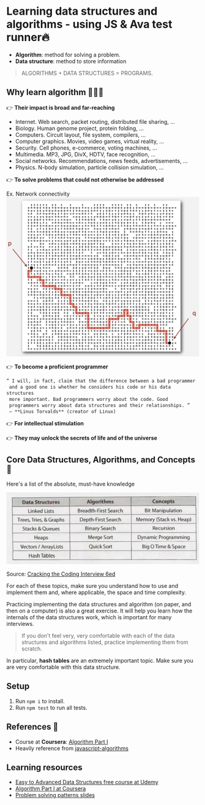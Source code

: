 # Learning data structures and algorithms - using JS & Ava test runner🔥
- **Algorithm**: method for solving a problem.
- **Data structure**: method to store information
> ALGORITHMS + DATA STRUCTURES = PROGRAMS.

## Why learn algorithm 👨🏻‍💻

👉 **Their impact is broad and far-reaching**
- Internet. Web search, packet routing, distributed file sharing, ...
- Biology. Human genome project, protein folding, ...
- Computers. Circuit layout, file system, compilers, ...
- Computer graphics. Movies, video games, virtual reality, ...
- Security. Cell phones, e-commerce, voting machines, ...
- Multimedia. MP3, JPG, DivX, HDTV, face recognition, ...
- Social networks. Recommendations, news feeds, advertisements, ...
- Physics. N-body simulation, particle collision simulation, ...

👉 **To solve problems that could not otherwise be addressed** 

Ex. Network connectivity
![Network connectivity](./assets/images/connectivity_algorithm.png)

👉 **To become a proficient programmer**

```
“ I will, in fact, claim that the difference between a bad programmer
 and a good one is whether he considers his code or his data structures
 more important. Bad programmers worry about the code. Good
 programmers worry about data structures and their relationships. ”
 — **Linus Torvalds** (creator of Linux)
```
👉 **For intellectual stimulation**

👉 **They may unlock the secrets of life and of the universe**

## Core Data Structures, Algorithms, and Concepts 🦄

Here's a list of the absolute, must-have knowledge

![Core Data Structures, Algorithms, and Concepts](./assets/images/core-ds-alg-js.png)

Source: [Cracking the Coding Interview 6ed](https://www.amazon.com/Cracking-Coding-Interview-Programming-Questions/dp/0984782850)

For each of these topics, make sure you understand how to use and implement them and, where applicable, the space and time complexity.

Practicing implementing the data structures and algorithm (on paper, and then on a computer) is also a great exercise. It will help you learn how the internals of the data structures work, which is important for many interviews.

> If you don't feel very, very comfortable with each of the data structures and algorithms listed, practice implementing them from scratch.

In particular, **hash tables** are an extremely important topic. Make sure you are very comfortable with this data structure.

## Setup

1. Run `npm i` to install.
2. Run `npm test` to run all tests.

## References 📃

- Course at **Coursera**: [Algorithm Part I](https://www.coursera.org/learn/algorithms-part1/)
- Heavily reference from [javascript-algorithms](https://github.com/trekhleb/javascript-algorithms)

## Learning resources

- [Easy to Advanced Data Structures free course at Udemy](https://www.udemy.com/introduction-to-data-structures/)
- [Algorithm Part I at Coursera](https://www.coursera.org/learn/algorithms-part1/)
- [Problem solving patterns slides](https://cs.slides.com/colt_steele/problem-solving-patterns#/)



